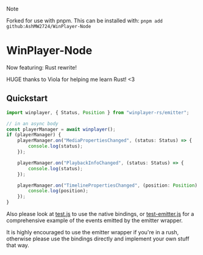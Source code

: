 > [!NOTE]
>  Forked for use with pnpm. This can be installed with:
> `pnpm add github:AshMW2724/WinPlayer-Node`

# WinPlayer-Node

Now featuring: Rust rewrite!

HUGE thanks to Viola for helping me learn Rust! <3

## Quickstart

```ts
import winplayer, { Status, Position } from "winplayer-rs/emitter";

// in an async body
const playerManager = await winplayer();
if (playerManager) {
	playerManager.on("MediaPropertiesChanged", (status: Status) => {
		console.log(status);
	});

	playerManager.on("PlaybackInfoChanged", (status: Status) => {
		console.log(status);
	});

	playerManager.on("TimelinePropertiesChanged", (position: Position) => {
		console.log(position);
	});
}
```

Also please look at [test.js](test.js) to use the native bindings, or [test-emitter.js](test-emitter.js) for a comprehensive example of the events emitted by the emitter wrapper.

It is highly encouraged to use the emitter wrapper if you're in a rush, otherwise please use the bindings directly and implement your own stuff that way.

